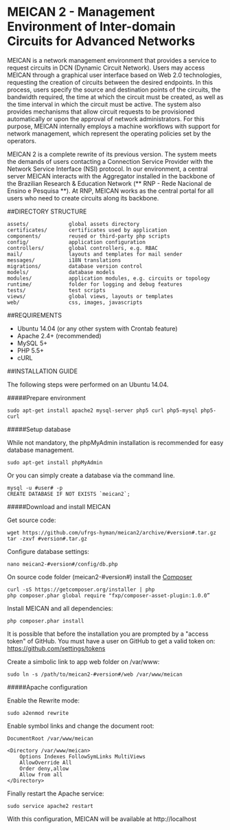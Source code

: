 # MEICAN 2 - Management Environment of Inter-domain Circuits for Advanced Networks

MEICAN is a network management environment that provides a service to request circuits in DCN (Dynamic Circuit Network). Users may access MEICAN through a graphical user interface based on Web 2.0 technologies, requesting the creation of circuits between the desired endpoints. In this process, users specify the source and destination points of the circuits, the bandwidth required, the time at which the circuit must be created, as well as the time interval in which the circuit must be active. The system also provides mechanisms that allow circuit requests to be provisioned automatically or upon the approval of network administrators. For this purpose, MEICAN internally employs a machine workflows with support for network management, which represent the operating policies set by the operators.

MEICAN 2 is a complete rewrite of its previous version. The system meets the demands of users contacting a Connection Service Provider with the Network Service Interface (NSI) protocol. In our environment, a central server MEICAN interacts with the Aggregator installed in the backbone of the Brazilian Research & Education Network (** RNP - Rede Nacional de Ensino e Pesquisa **). At RNP, MEICAN works as the central portal for all users who need to create circuits along its backbone.

##DIRECTORY STRUCTURE

```
assets/             global assets directory
certificates/       certificates used by application
components/         reused or third-party php scripts
config/             application configuration
controllers/        global controllers, e.g. RBAC
mail/               layouts and templates for mail sender
messages/           i18N translations
migrations/         database version control
models/             database models
modules/            application modules, e.g. circuits or topology
runtime/            folder for logging and debug features
tests/              test scripts
views/              global views, layouts or templates
web/                css, images, javascripts
```

##REQUIREMENTS

- Ubuntu 14.04 (or any other system with Crontab feature)
- Apache 2.4+ (recommended)
- MySQL 5+
- PHP 5.5+
- cURL

##INSTALLATION GUIDE

The following steps were performed on an Ubuntu 14.04.

#####Prepare environment

```
sudo apt-get install apache2 mysql-server php5 curl php5-mysql php5-curl
```

#####Setup database

While not mandatory, the phpMyAdmin installation is recommended for easy database management.

```
sudo apt-get install phpMyAdmin
```

Or you can simply create a database via the command line.

```
mysql -u #user# -p
CREATE DATABASE IF NOT EXISTS `meican2`;
```

#####Download and install MEICAN

Get source code:

```
wget https://github.com/ufrgs-hyman/meican2/archive/#version#.tar.gz
tar -zxvf #version#.tar.gz
```

Configure database settings:

```
nano meican2-#version#/config/db.php
```

On source code folder (meican2-#version#) install the [Composer](https://getcomposer.org)

```
curl -sS https://getcomposer.org/installer | php
php composer.phar global require "fxp/composer-asset-plugin:1.0.0”
```

Install MEICAN and all dependencies:

```
php composer.phar install
```

It is possible that before the installation you are prompted by a "access token" of GitHub. You must have a user on GitHub to get a valid token on: https://github.com/settings/tokens

Create a simbolic link to app web folder on /var/www:

```
sudo ln -s /path/to/meican2-#version#/web /var/www/meican
```

#####Apache configuration

Enable the Rewrite mode:

```
sudo a2enmod rewrite
```

Enable symbol links and change the document root:

```
DocumentRoot /var/www/meican

<Directory /var/www/meican>
    Options Indexes FollowSymLinks MultiViews
    AllowOverride All
    Order deny,allow
    Allow from all
</Directory>
```

Finally restart the Apache service:

```
sudo service apache2 restart
```

With this configuration, MEICAN will be available at http://localhost
